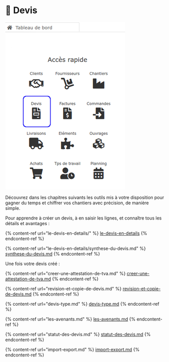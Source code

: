 # 📝 Devis

![](../../.gitbook/assets/devis-acces-rapide.png)



Découvrez dans les chapitres suivants les outils mis à votre disposition pour gagner du temps et chiffrer vos chantiers avec précision, de manière simple.



Pour apprendre à créer un devis, à en saisir les lignes, et connaître tous les détails et avantages :

{% content-ref url="le-devis-en-details/" %}
[le-devis-en-details](le-devis-en-details/)
{% endcontent-ref %}

{% content-ref url="le-devis-en-details/synthese-du-devis.md" %}
[synthese-du-devis.md](le-devis-en-details/synthese-du-devis.md)
{% endcontent-ref %}



Une fois votre devis créé :

{% content-ref url="creer-une-attestation-de-tva.md" %}
[creer-une-attestation-de-tva.md](creer-une-attestation-de-tva.md)
{% endcontent-ref %}

{% content-ref url="revision-et-copie-de-devis.md" %}
[revision-et-copie-de-devis.md](revision-et-copie-de-devis.md)
{% endcontent-ref %}

{% content-ref url="devis-type.md" %}
[devis-type.md](devis-type.md)
{% endcontent-ref %}

{% content-ref url="les-avenants.md" %}
[les-avenants.md](les-avenants.md)
{% endcontent-ref %}

{% content-ref url="statut-des-devis.md" %}
[statut-des-devis.md](statut-des-devis.md)
{% endcontent-ref %}

{% content-ref url="import-export.md" %}
[import-export.md](import-export.md)
{% endcontent-ref %}
